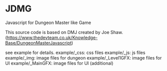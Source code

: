 # JDMG
Javascript for Dungeon Master like Game


This source code is based on DMJ created by Joe Shaw.
  (https://www.thedevteam.co.uk/Knowledge-Base/DungeonMasterJavascript)


see example for details.
 example/_css:  css files
 example/_js:   js files
 example/_img:  image files for dungeon
 example/_Level1GFX: image files for UI
 example/_MainGFX:   image files for UI (additional)


